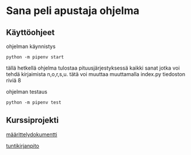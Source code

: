 <h1>Sana peli apustaja ohjelma</h1>

## Käyttöohjeet
ohjelman käynnistys
```
python -m pipenv start
```
tällä hetkellä ohjelma tulostaa pituusjärjestyksessä kaikki sanat jotka voi tehdä kirjaimista n,o,r,s,u. tätä voi muuttaa muuttamalla index.py tiedoston riviä 8

ohjelman testaus
```
python -m pipenv test
```

## Kurssiprojekti
[määrittelydokumentti](dokumentaatio/maaritteludokumentti.md)

[tuntikirjanpito](dokumentaatio/tuntikirjanpito.txt)
